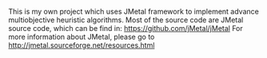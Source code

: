 This is my own project which uses JMetal framework to implement advance multiobjective heuristic algorithms.
Most of the source code are JMetal source code, which can be find in: https://github.com/jMetal/jMetal
For more information about JMetal, please go to http://jmetal.sourceforge.net/resources.html
